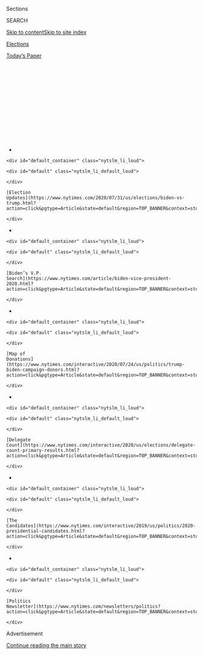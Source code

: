 <div id="app">

<div id="standalone-header">

<div class="interactive-masthead NYTAppHideMasthead css-qz70u6 e1suatyy0">

<div class="section css-ui9rw0 e1suatyy2">

<div class="css-eph4ug er09x8g0">

<div class="css-6n7j50">

</div>

<span class="css-1dv1kvn">Sections</span>

<div class="css-10488qs">

<span class="css-1dv1kvn">SEARCH</span>

</div>

[Skip to content](#site-content)[Skip to site
index](#site-index)

</div>

<div id="masthead-section-label" class="css-1wr3we4 eaxe0e00">

[Elections](https://www.nytimes.com/news-event/2020-election)

</div>

<div class="css-10698na e1huz5gh0">

</div>

</div>

<div id="masthead-bar-one" class="section hasLinks css-15hmgas e1csuq9d3">

<div class="css-uqyvli e1csuq9d0">

</div>

<div class="css-1uqjmks e1csuq9d1">

</div>

<div class="css-9e9ivx">

[](https://myaccount.nytimes.com/auth/login?response_type=cookie&client_id=vi)

</div>

<div class="css-1bvtpon e1csuq9d2">

[Today’s
Paper](https://www.nytimes.com/section/todayspaper)

</div>

</div>

</div>

<div class="css-1aor85t" style="opacity:0.000000001;z-index:-1;visibility:hidden">

<div class="css-1hqnpie">

<div class="css-epjblv">

<span class="css-17xtcya">[Elections](/news-event/2020-election)</span><span class="css-x15j1o">|</span><span class="css-fwqvlz">2020
Presidential Primary Election
Calendar</span>

</div>

<div class="css-k008qs">

<div class="css-1iwv8en">

<span class="css-18z7m18"></span>

<div>

</div>

</div>

<span class="css-1n6z4y"></span>

<div class="css-1705lsu">

<div class="css-4xjgmj">

<div class="css-4skfbu" data-role="toolbar" data-aria-label="Social Media Share buttons, Save button, and Comments Panel with current comment count" data-testid="share-tools">

  - 
  - 
  - 
  - 
    
    <div class="css-6n7j50">
    
    </div>

  - 
  - 

</div>

</div>

</div>

</div>

</div>

</div>

<div id="NYT_TOP_BANNER_REGION" class="css-mij9hh">

<div>

<div id="styln-elections-notifications-menu" class="section interactive-content interactive-size-medium css-1xxkt5x">

<div class="css-17ih8de interactive-body">

<div class="nytslm_innerContainer" data-aria-live="polite">

<div class="nytslm_title">

</div>

  - 
    
    <div id="default_container" class="nytslm_li_loud">
    
    <div id="default" class="nytslm_li_default_loud">
    
    </div>
    
    [Election
    Updates](https://www.nytimes.com/2020/07/31/us/elections/biden-vs-trump.html?action=click&pgtype=Article&state=default&region=TOP_BANNER&context=storylines_menu)
    
    </div>

  - 
    
    <div id="default_container" class="nytslm_li_loud">
    
    <div id="default" class="nytslm_li_default_loud">
    
    </div>
    
    [Biden’s V.P.
    Search](https://www.nytimes.com/article/biden-vice-president-2020.html?action=click&pgtype=Article&state=default&region=TOP_BANNER&context=storylines_menu)
    
    </div>

  - 
    
    <div id="default_container" class="nytslm_li_loud">
    
    <div id="default" class="nytslm_li_default_loud">
    
    </div>
    
    [Map of
    Donations](https://www.nytimes.com/interactive/2020/07/24/us/politics/trump-biden-campaign-donors.html?action=click&pgtype=Article&state=default&region=TOP_BANNER&context=storylines_menu)
    
    </div>

  - 
    
    <div id="default_container" class="nytslm_li_loud">
    
    <div id="default" class="nytslm_li_default_loud">
    
    </div>
    
    [Delegate
    Count](https://www.nytimes.com/interactive/2020/us/elections/delegate-count-primary-results.html?action=click&pgtype=Article&state=default&region=TOP_BANNER&context=storylines_menu)
    
    </div>

  - 
    
    <div id="default_container" class="nytslm_li_loud">
    
    <div id="default" class="nytslm_li_default_loud">
    
    </div>
    
    [The
    Candidates](https://www.nytimes.com/interactive/2019/us/politics/2020-presidential-candidates.html?action=click&pgtype=Article&state=default&region=TOP_BANNER&context=storylines_menu)
    
    </div>

  - 
    
    <div id="default_container" class="nytslm_li_loud">
    
    <div id="default" class="nytslm_li_default_loud">
    
    </div>
    
    [Politics
    Newsletter](https://www.nytimes.com/newsletters/politics?action=click&pgtype=Article&state=default&region=TOP_BANNER&context=storylines_menu)
    
    </div>

</div>

</div>

</div>

</div>

</div>

<div id="top-wrapper" class="css-1sy8kpn">

<div id="top-slug" class="css-l9onyx">

Advertisement

</div>

[Continue reading the main
story](#after-top)

<div class="ad top-wrapper" style="text-align:center;height:100%;display:block;min-height:250px">

<div id="top" class="place-ad" data-position="top" data-size-key="top">

</div>

</div>

<div id="after-top">

</div>

</div>

<div class="css-11kjks6" data-role="region" data-aria-label="comments panel" tabindex="-1">

<div class="css-1h21wu5">

<div class="css-akb3vb">

<div>

<div class="css-1yip8nf">

## [Comments](#commentsContainer)

[2020 Presidential Primary Election Calendar]()[Skip to Comments]()

<div class="css-c32q7m">

The comments section is closed. To submit a letter to the editor for
publication, write to <letters@nytimes.com>.

</div>

</div>

<div class="css-1bxnhxc">

</div>

<div class="css-1yip8nf">

</div>

</div>

</div>

</div>

</div>

</div>

<div id="site-content" data-role="main">

# 2020 Presidential Primary Election Calendar

<div class="css-1vegfwe interactive-byline-container">

By [<span class="css-1baulvz" itemprop="name">Sarah
Almukhtar</span>](https://www.nytimes.com/by/sarah-almukhtar),
[<span class="css-1baulvz" itemprop="name">Jonathan
Martin</span>](https://www.nytimes.com/by/jonathan-martin) and
[<span class="css-1baulvz last-byline" itemprop="name">Matt
Stevens</span>](https://www.nytimes.com/by/matt-stevens)Updated June 12,
2020

</div>

<div id="interactive-standalone-sharetools" class="css-wkcogx">

<div>

<div class="interactive-sharetools css-9z2bwm" data-role="toolbar" data-aria-label="Social Media Share buttons, Save button, and Comments Panel with current comment count" data-testid="share-tools">

  - 
  - 
  - 
  - 
    
    <div class="css-6n7j50">
    
    </div>

  - *<span class="css-1dtr3u3">11</span>*

</div>

</div>

</div>

<div id="2020-presidential-election-calendar" class="section interactive-standard interactive-content interactive-size-scoop css-uc81c" data-id="100000006488961">

<div class="css-17ih8de interactive-body">

<div class="g-top-asset g-top" style="">

<div class="g-asset g-graphic g-asset-width-bleed" style="">

<div class="g-highlight-coming-events g-one-event">

<div class="g-coming-event-outer g-election-day" data-slug="election-day">

<div class="g-coming-event">

<div class="g-days-away">

144 days

</div>

<div class="g-text-label">

until Election
Day

</div>

</div>

</div>

</div>

</div>

</div>

<div class="g-header-container">

</div>

<div class="g-story g-freebird g-max-limit" data-preview-slug="2020-01-06-presidential-election-calendar" data-prd-dropzone-below-masthead="100000006700124">

The 2020 presidential election may still be months away, but the primary
process is now underway. Numerous states and territories have
[rescheduled their
primaries](https://www.nytimes.com/article/2020-campaign-primary-calendar-coronavirus.html)
because of the coronavirus outbreak. Here’s a calendar of key events.
([Looking for
results?](https://www.nytimes.com/interactive/2020/us/elections/delegate-count-primary-results.html))

<div class="g-asset g-svelte g-asset-width-full" style="">

<div class="g-svelte" data-component="1">

<div class="key svelte-ueu3j2">

<div class="key-box svelte-ueu3j2">

<div class="color-box svelte-ueu3j2" style="background-color: #f5e0a0;">

</div>

<div>

Debates

</div>

</div>

<div class="key-box svelte-ueu3j2">

<div class="color-box svelte-ueu3j2" style="background-color: #d9bcd0;">

</div>

<div>

Primaries and Caucuses

</div>

</div>

<div class="key-box svelte-ueu3j2">

<div class="color-box svelte-ueu3j2" style="background-color: #bdd9a2;">

</div>

<div>

National Conventions

</div>

</div>

<div class="key-box svelte-ueu3j2">

<div class="color-box svelte-ueu3j2" style="background-color: #555;">

</div>

<div>

General Election

</div>

</div>

</div>

<div class="calendar-wrapper svelte-ueu3j2">

<div class="month-wrapper svelte-x9vc4p">

## January

|    |    |    |    |    |    |    |
| -- | -- | -- | -- | -- | -- | -- |
|    |    |    | 1  | 2  | 3  | 4  |
| 5  | 6  | 7  | 8  | 9  | 10 | 11 |
| 12 | 13 | 14 | 15 | 16 | 17 | 18 |
| 19 | 20 | 21 | 22 | 23 | 24 | 25 |
| 26 | 27 | 28 | 29 | 30 | 31 |    |

</div>

<div class="month-wrapper svelte-x9vc4p">

## February

|    |    |    |    |    |    |    |
| -- | -- | -- | -- | -- | -- | -- |
|    |    |    |    |    |    | 1  |
| 2  | 3  | 4  | 5  | 6  | 7  | 8  |
| 9  | 10 | 11 | 12 | 13 | 14 | 15 |
| 16 | 17 | 18 | 19 | 20 | 21 | 22 |
| 23 | 24 | 25 | 26 | 27 | 28 | 29 |

</div>

<div class="month-wrapper svelte-x9vc4p">

## March

|    |    |    |    |    |    |    |
| -- | -- | -- | -- | -- | -- | -- |
| 1  | 2  | 3  | 4  | 5  | 6  | 7  |
| 8  | 9  | 10 | 11 | 12 | 13 | 14 |
| 15 | 16 | 17 | 18 | 19 | 20 | 21 |
| 22 | 23 | 24 | 25 | 26 | 27 | 28 |
| 29 | 30 | 31 |    |    |    |    |

</div>

<div class="month-wrapper svelte-x9vc4p">

## April

|    |    |    |    |    |    |    |
| -- | -- | -- | -- | -- | -- | -- |
|    |    |    | 1  | 2  | 3  | 4  |
| 5  | 6  | 7  | 8  | 9  | 10 | 11 |
| 12 | 13 | 14 | 15 | 16 | 17 | 18 |
| 19 | 20 | 21 | 22 | 23 | 24 | 25 |
| 26 | 27 | 28 | 29 | 30 |    |    |

</div>

<div class="month-wrapper svelte-x9vc4p">

## May

|    |    |    |    |    |    |    |
| -- | -- | -- | -- | -- | -- | -- |
|    |    |    |    |    | 1  | 2  |
| 3  | 4  | 5  | 6  | 7  | 8  | 9  |
| 10 | 11 | 12 | 13 | 14 | 15 | 16 |
| 17 | 18 | 19 | 20 | 21 | 22 | 23 |
| 24 | 25 | 26 | 27 | 28 | 29 | 30 |
| 31 |    |    |    |    |    |    |

</div>

<div class="month-wrapper svelte-x9vc4p">

## June

|    |    |    |    |    |    |    |
| -- | -- | -- | -- | -- | -- | -- |
|    | 1  | 2  | 3  | 4  | 5  | 6  |
| 7  | 8  | 9  | 10 | 11 | 12 | 13 |
| 14 | 15 | 16 | 17 | 18 | 19 | 20 |
| 21 | 22 | 23 | 24 | 25 | 26 | 27 |
| 28 | 29 | 30 |    |    |    |    |

</div>

<div class="month-wrapper svelte-x9vc4p">

## July

|    |    |    |    |    |    |    |
| -- | -- | -- | -- | -- | -- | -- |
|    |    |    | 1  | 2  | 3  | 4  |
| 5  | 6  | 7  | 8  | 9  | 10 | 11 |
| 12 | 13 | 14 | 15 | 16 | 17 | 18 |
| 19 | 20 | 21 | 22 | 23 | 24 | 25 |
| 26 | 27 | 28 | 29 | 30 | 31 |    |

</div>

<div class="month-wrapper svelte-x9vc4p">

## August

|    |    |    |    |    |    |    |
| -- | -- | -- | -- | -- | -- | -- |
|    |    |    |    |    |    | 1  |
| 2  | 3  | 4  | 5  | 6  | 7  | 8  |
| 9  | 10 | 11 | 12 | 13 | 14 | 15 |
| 16 | 17 | 18 | 19 | 20 | 21 | 22 |
| 23 | 24 | 25 | 26 | 27 | 28 | 29 |
| 30 | 31 |    |    |    |    |    |

</div>

<div class="month-wrapper svelte-x9vc4p">

## September

|    |    |    |    |    |    |    |
| -- | -- | -- | -- | -- | -- | -- |
|    |    | 1  | 2  | 3  | 4  | 5  |
| 6  | 7  | 8  | 9  | 10 | 11 | 12 |
| 13 | 14 | 15 | 16 | 17 | 18 | 19 |
| 20 | 21 | 22 | 23 | 24 | 25 | 26 |
| 27 | 28 | 29 | 30 |    |    |    |

</div>

<div class="month-wrapper svelte-x9vc4p">

## October

|    |    |    |    |    |    |    |
| -- | -- | -- | -- | -- | -- | -- |
|    |    |    |    | 1  | 2  | 3  |
| 4  | 5  | 6  | 7  | 8  | 9  | 10 |
| 11 | 12 | 13 | 14 | 15 | 16 | 17 |
| 18 | 19 | 20 | 21 | 22 | 23 | 24 |
| 25 | 26 | 27 | 28 | 29 | 30 | 31 |

</div>

<div class="month-wrapper svelte-x9vc4p">

## November

|    |    |    |    |    |    |    |
| -- | -- | -- | -- | -- | -- | -- |
| 1  | 2  | 3  | 4  | 5  | 6  | 7  |
| 8  | 9  | 10 | 11 | 12 | 13 | 14 |
| 15 | 16 | 17 | 18 | 19 | 20 | 21 |
| 22 | 23 | 24 | 25 | 26 | 27 | 28 |
| 29 | 30 |    |    |    |    |    |

</div>

</div>

</div>

</div>

## <span class="g-balancer" data-id="2">Primaries and Caucuses</span>

From the Iowa caucuses to Election Day, here is a look at which states
vote when, and where the largest troves of delegates are at stake.

<div class="g-asset g-graphic" style="max-width: 720px">

<div id="g-primaries-table">

February 2020

</div>

</div>

</div>

</div>

</div>

</div>

</div>

<div class="g-label-abbr">

Dem.

</div>

<div class="g-label-full">

Democratic

</div>

<div class="g-label-abbr">

Rep.

</div>

<div class="g-label-full">

Republican

</div>

<span class="g-day-number">3</span> <span class="g-day-name">Mon.
</span>

<div class="g-event-name">

Iowa caucuses

</div>

<div class="g-event-description">

Because these are the first votes cast, there is a lot at stake in terms
of momentum and attention from donors and the news media. The results
here will winnow the field.

</div>

41

40

<span class="g-day-number">11</span> <span class="g-day-name">Tue.
</span>

<div class="g-event-name">

New Hampshire primaries

</div>

<div class="g-event-description">

Don't be surprised if only a few candidates are still standing after the
votes are counted here.

</div>

24

22

<span class="g-day-number">22</span> <span class="g-day-name">Sat.
</span>

<div class="g-event-name">

Nevada Democratic caucuses

</div>

<div class="g-event-description">

Another key early state with a high-turnout caucus, and the first one
with a significant Hispanic population.

</div>

36

<span class="g-day-number">29</span> <span class="g-day-name">Sat.
</span>

<div class="g-event-name">

South Carolina Democratic primary

</div>

<div class="g-event-description">

This state will offer the first real indication of the candidates’
strengths with black voters.

</div>

54

March 2020

<div class="g-label-abbr">

Dem.

</div>

<div class="g-label-full">

Democratic

</div>

<div class="g-label-abbr">

Rep.

</div>

<div class="g-label-full">

Republican

</div>

<span class="g-day-number">3</span> <span class="g-day-name">Tue.
</span>

<div class="g-event-name">

Alabama primaries

</div>

<div class="g-event-description">

Super Tuesday accounts for about one-third of total delegate allocation.

</div>

52

50

<div class="g-event-name">

American Samoa Democratic caucus

</div>

6

<div class="g-event-name">

Arkansas primaries

</div>

31

40

<div class="g-event-name">

California primaries

</div>

<div class="g-event-description">

Because it has the largest delegate trove in the country, California is
key to Super Tuesday.

</div>

415

172

<div class="g-event-name">

Colorado primaries

</div>

67

34

<div class="g-event-name">

Maine primaries

</div>

24

22

<div class="g-event-name">

Massachusetts primaries

</div>

91

41

<div class="g-event-name">

Minnesota primaries

</div>

75

39

<div class="g-event-name">

North Carolina primaries

</div>

110

71

<div class="g-event-name">

Oklahoma primaries

</div>

37

43

<div class="g-event-name">

Tennessee primaries

</div>

64

58

<div class="g-event-name">

Texas primaries<span class="g-asterisk">\*</span>

</div>

<div class="g-event-description">

The third-largest delegate trove of the primary.

</div>

228

155

<div class="g-event-name">

Utah primaries

</div>

29

40

<div class="g-event-name">

Vermont primaries

</div>

16

17

<div class="g-event-name">

Virginia Democratic primary

</div>

99

<div class="g-event-name">

Democrats Abroad primary

</div>

13

<span class="g-day-number">10</span> <span class="g-day-name">Tue.
</span>

<div class="g-event-name">

Idaho primaries

</div>

20

32

<div class="g-event-name">

Michigan primaries

</div>

<div class="g-event-description">

Midwestern powerhouses like Michigan will test the candidates’ appeal
among suburbanites, African-Americans and working-class white voters. If
the race is not decided on Super Tuesday, this could be a line of
demarcation.

</div>

125

73

<div class="g-event-name">

Mississippi primaries

</div>

36

40

<div class="g-event-name">

Missouri primaries

</div>

68

54

<div class="g-event-name">

North Dakota Democratic caucuses

</div>

14

<div class="g-event-name">

Washington primaries

</div>

89

44

<span class="g-day-number">12</span> <span class="g-day-name">Thu.
</span>

<div class="g-event-name">

Virgin Islands Republican caucus<span class="g-asterisk">\*</span>

</div>

6

<span class="g-day-number">14</span> <span class="g-day-name">Sat.
</span>

<div class="g-event-name">

Guam Republican caucus<span class="g-asterisk">\*</span>

</div>

6

<div class="g-event-name">

Northern Marianas Democratic convention

</div>

6

<span class="g-day-number">17</span> <span class="g-day-name">Tue.
</span>

<div class="g-event-name">

Arizona Democratic primary

</div>

<div class="g-event-description">

If one candidate sweeps Arizona, Florida and Illinois, there will be
immense pressure on the other candidates to exit the race.

</div>

67

<div class="g-event-name">

Florida primaries

</div>

219

122

<div class="g-event-name">

Illinois primaries

</div>

155

67

<div class="g-event-name">

Northern Marianas Republican caucus<span class="g-asterisk">\*</span>

</div>

9

<span class="g-day-number">24</span> <span class="g-day-name">Tue.
</span>

<div class="g-event-name">

American Samoa Republican caucus<span class="g-asterisk">\*</span>

</div>

6

T.B.D.

<div class="g-event-name">

Wyoming Republican county conventions

</div>

12

April 2020

<div class="g-label-abbr">

Dem.

</div>

<div class="g-label-full">

Democratic

</div>

<div class="g-label-abbr">

Rep.

</div>

<div class="g-label-full">

Republican

</div>

<span class="g-day-number">7</span> <span class="g-day-name">Tue.
</span>

<div class="g-event-name">

Wisconsin primaries

</div>

<div class="g-event-description">

Wisconsin’s Supreme Court ruled on Monday, April 6, that the governor
could not postpone the state's primary over concerns about the
coronavirus.

</div>

84

52

<span class="g-day-number">10</span> <span class="g-day-name">Fri.
</span>

<div class="g-event-name">

Alaska Democratic primary

</div>

<div class="g-event-description">

Alaska canceled in-person voting and extended its deadline for mail-in
ballots until April 10 because of the coronavirus pandemic. Voting was
originally scheduled for April 4.

</div>

15

<span class="g-day-number">17</span> <span class="g-day-name">Fri.
</span>

<div class="g-event-name">

Wyoming Democratic caucuses

</div>

<div class="g-event-description">

Wyoming canceled in-person caucuses and extended its deadline for
mail-in ballots until April 17 because of the coronavirus pandemic.
Voting was originally scheduled for April 4.

</div>

14

<span class="g-day-number">28</span> <span class="g-day-name">Tue.
</span>

<div class="g-event-name">

Ohio primaries

</div>

<div class="g-event-description">

Ohio postponed its presidential primary, originally scheduled on March
17, because of the coronavirus pandemic. Most voters must cast their
ballot by mail.

</div>

136

82

May 2020

<div class="g-label-abbr">

Dem.

</div>

<div class="g-label-full">

Democratic

</div>

<div class="g-label-abbr">

Rep.

</div>

<div class="g-label-full">

Republican

</div>

<span class="g-day-number">2</span> <span class="g-day-name">Sat.
</span>

<div class="g-event-name">

Kansas Democratic primary

</div>

39

<span class="g-day-number">7-9</span> <span class="g-day-name">Thu.
</span>

<div class="g-event-name">

Wyoming Republican state convention

</div>

14

<span class="g-day-number">12</span> <span class="g-day-name">Tue.
</span>

<div class="g-event-name">

Nebraska primaries

</div>

29

36

<span class="g-day-number">19</span> <span class="g-day-name">Tue.
</span>

<div class="g-event-name">

Oregon primaries

</div>

61

28

<span class="g-day-number">22</span> <span class="g-day-name">Fri.
</span>

<div class="g-event-name">

Hawaii Democratic primary

</div>

<div class="g-event-description">

Hawaii canceled in-person voting and extended its deadline for mail-in
ballots until May 22 because of the coronavirus pandemic. Voting was
originally scheduled for April 4.

</div>

24

T.B.D.

<div class="g-event-name">

Guam Democratic caucus

</div>

<div class="g-event-description">

Guam's Democratic caucus, originally scheduled for May 2, was postponed
because of the coronavirus pandemic. A new date has not been set.

</div>

7

June 2020

<div class="g-label-abbr">

Dem.

</div>

<div class="g-label-full">

Democratic

</div>

<div class="g-label-abbr">

Rep.

</div>

<div class="g-label-full">

Republican

</div>

<span class="g-day-number">2</span> <span class="g-day-name">Tue.
</span>

<div class="g-event-name">

District of Columbia primaries

</div>

20

19

<div class="g-event-name">

Indiana primaries

</div>

<div class="g-event-description">

Indiana postponed its presidential primary, originally scheduled on May
5, because of the coronavirus pandemic.

</div>

82

58

<div class="g-event-name">

Maryland primaries

</div>

<div class="g-event-description">

Maryland postponed its presidential primary, originally scheduled on
April 28, because of the coronavirus pandemic. Most voters must cast
their ballot by mail.

</div>

96

38

<div class="g-event-name">

Montana primaries

</div>

19

27

<div class="g-event-name">

New Mexico primaries

</div>

34

22

<div class="g-event-name">

Pennsylvania primaries

</div>

<div class="g-event-description">

Pennsylvania postponed its presidential primary, originally scheduled on
April 28, because of the coronavirus pandemic.

</div>

186

34

<div class="g-event-name">

Rhode Island primaries

</div>

<div class="g-event-description">

Rhode Island postponed its presidential primary, originally scheduled on
April 28, because of the coronavirus pandemic.

</div>

26

19

<div class="g-event-name">

South Dakota primaries<span class="g-asterisk">\*</span>

</div>

16

29

<span class="g-day-number">6</span> <span class="g-day-name">Sat.
</span>

<div class="g-event-name">

Virgin Islands Democratic caucuses

</div>

7

<span class="g-day-number">7</span> <span class="g-day-name">Sun.
</span>

<div class="g-event-name">

Puerto Rico Republican primary<span class="g-asterisk">\*</span>

</div>

23

<span class="g-day-number">9</span> <span class="g-day-name">Tue.
</span>

<div class="g-event-name">

Georgia primaries

</div>

<div class="g-event-description">

Georgia postponed its presidential primary, originally scheduled on
March 24, because of the coronavirus pandemic.

</div>

105

76

<div class="g-event-name">

West Virginia primaries

</div>

<div class="g-event-description">

West Virginia postponed its presidential primary, originally scheduled
on May 12, because of the coronavirus pandemic.

</div>

28

34

<span class="g-day-number">23</span> <span class="g-day-name">Tue.
</span>

<div class="g-event-name">

Kentucky primaries

</div>

<div class="g-event-description">

Kentucky postponed its presidential primary, originally scheduled on May
19, because of the coronavirus pandemic.

</div>

54

46

<div class="g-event-name">

New York primaries

</div>

<div class="g-event-description">

New York canceled its already-postponed presidential primary after the
Democratic presidential race was settled, but a federal judge has now
ordered that the election go forward in June.

</div>

274

95

July 2020

<div class="g-label-abbr">

Dem.

</div>

<div class="g-label-full">

Democratic

</div>

<div class="g-label-abbr">

Rep.

</div>

<div class="g-label-full">

Republican

</div>

<span class="g-day-number">7</span> <span class="g-day-name">Tue.
</span>

<div class="g-event-name">

Delaware primaries

</div>

<div class="g-event-description">

Delaware postponed its presidential primary, originally scheduled on
April 28, because of the coronavirus pandemic.

</div>

21

16

<div class="g-event-name">

New Jersey primaries

</div>

<div class="g-event-description">

New Jersey postponed its presidential primary, originally scheduled on
June 2, because of the coronavirus pandemic.

</div>

126

49

<span class="g-day-number">11</span> <span class="g-day-name">Sat.
</span>

<div class="g-event-name">

Louisiana primaries

</div>

<div class="g-event-description">

Louisiana postponed its presidential primary, originally scheduled on
April 4, because of the coronavirus pandemic.

</div>

54

46

<span class="g-day-number">12</span> <span class="g-day-name">Sun.
</span>

<div class="g-event-name">

Puerto Rico Democratic primary

</div>

<div class="g-event-description">

Puerto Rico postponed its presidential primary, originally scheduled on
March 29, because of the coronavirus pandemic.

</div>

51

August 2020

<div class="g-label-abbr">

Dem.

</div>

<div class="g-label-full">

Democratic

</div>

<div class="g-label-abbr">

Rep.

</div>

<div class="g-label-full">

Republican

</div>

<span class="g-day-number">11</span> <span class="g-day-name">Tue.
</span>

<div class="g-event-name">

Connecticut primaries

</div>

<div class="g-event-description">

Connecticut postponed its presidential primary, originally scheduled on
April 28, because of the coronavirus pandemic.

</div>

60

28

<span class="g-day-number">17-20</span> <span class="g-day-name">Mon.
</span>

<div class="g-event-name">

Democratic National Convention

</div>

<div class="g-event-description">

Democratic officials postponed the convention, originally planned for
mid-July, because of the coronavirus pandemic. It will still be held in
Milwaukee, placing a spotlight on a key Midwestern battleground state.

</div>

<span class="g-day-number">24-27</span> <span class="g-day-name">Mon.
</span>

<div class="g-event-name">

Republican National Convention

</div>

<div class="g-event-description">

The Republicans are scheduled to hold their convention in Charlotte,
N.C. Mr. Trump will deliver his convention speech in Jacksonville, Fla.,
on Aug. 27.

</div>

November 2020

<span class="g-day-number">3</span> <span class="g-day-name">Tue.
</span>

<div class="g-event-name">

Election Day

</div>

<div class="g-event-description">

</div>

<div id="g-primaries-table">

Canceled

</div>

<div class="g-label-abbr">

Dem.

</div>

<div class="g-label-full">

Democratic

</div>

<div class="g-label-abbr">

Rep.

</div>

<div class="g-label-full">

Republican

</div>

<div class="g-event-name">

Alaska Republican polls

</div>

28

<div class="g-event-name">

Arizona Republican primary

</div>

58

<div class="g-event-name">

Hawaii Republican caucuses

</div>

19

<div class="g-event-name">

Kansas Republican caucuses

</div>

39

<div class="g-event-name">

Nevada Republican caucuses

</div>

25

<div class="g-event-name">

South Carolina Republican primary

</div>

50

<div class="g-event-name">

Virginia Republican primary

</div>

49

<div class="g-source">

<span class="g-credit g-note">\*The date for one or more listed events
is tentative.  
A darker shade of red or blue indicates states with more
delegates.</span><span class="g-credit_bullet">·</span><span class="g-credit">Some
states' Republican parties have [canceled presidential
primaries](https://www.nytimes.com/2019/09/06/us/politics/states-drop-republican-primaries.html),
saying the practice is not unusual when an incumbent is running for
re-election. President Trump's challengers have denounced the move as
undemocratic.</span>

</div>

## <span class="g-balancer" data-id="3">Upcoming Debates</span>

Democrats held six [primary
debates](https://www.nytimes.com/news-event/democratic-debates) in 2019
and five in 2020 so far.

<div class="g-asset g-graphic" style="max-width: 720px">

<div id="g-debates-table">

2020

</div>

</div>

<div class="g-date">

Sept. 29

</div>

<div class="g-location">

Notre Dame, Ind.

</div>

<div class="g-event-name">

First presidential debate

</div>

<div class="g-event-description">

University of Notre Dame

</div>

<div class="g-date">

Oct. 7

</div>

<div class="g-location">

Salt Lake City

</div>

<div class="g-event-name">

Vice presidential debate

</div>

<div class="g-event-description">

University of Utah

</div>

<div class="g-date">

Oct. 15

</div>

<div class="g-location">

Ann Arbor

</div>

<div class="g-event-name">

Second presidential debate

</div>

<div class="g-event-description">

University of Michigan

</div>

<div class="g-date">

Oct. 22

</div>

<div class="g-location">

Nashville

</div>

<div class="g-event-name">

Third presidential debate

</div>

<div class="g-event-description">

Belmont University

</div>

## <span class="g-balancer" data-id="4">Past Debates</span>

<div class="g-asset g-graphic" style="max-width: 720px">

<div id="g-debates-table">

2019

</div>

</div>

<div class="g-date">

June 26-27

</div>

<div class="g-location">

Miami

</div>

<div class="g-event-name">

First Democratic primary debate

</div>

<div class="g-event-description">

Split over two nights; broadcast on NBC, MSNBC and Telemundo.

</div>

<div class="g-date">

July 30-31

</div>

<div class="g-location">

Detroit

</div>

<div class="g-event-name">

Second Democratic primary debate

</div>

<div class="g-event-description">

Also held over two nights; broadcast on CNN, CNN International and CNN
en Español.

</div>

<div class="g-date">

Sept. 12

</div>

<div class="g-location">

Houston

</div>

<div class="g-event-name">

Third Democratic primary debate

</div>

<div class="g-event-description">

Broadcast on ABC and Univision.

</div>

<div class="g-date">

Oct. 15

</div>

<div class="g-location">

Westerville, Ohio

</div>

<div class="g-event-name">

Fourth Democratic primary debate

</div>

<div class="g-event-description">

Co-hosted by The New York Times and CNN.

</div>

<div class="g-date">

Nov. 20

</div>

<div class="g-location">

Atlanta

</div>

<div class="g-event-name">

Fifth Democratic primary debate

</div>

<div class="g-event-description">

Co-hosted by MSNBC and The Washington Post.

</div>

<div class="g-date">

Dec. 19

</div>

<div class="g-location">

Los Angeles

</div>

<div class="g-event-name">

Sixth Democratic primary debate

</div>

<div class="g-event-description">

Co-hosted by PBS NewsHour and Politico at Loyola Marymount University.

</div>

2020

<div class="g-date">

Jan. 14

</div>

<div class="g-location">

Des Moines

</div>

<div class="g-event-name">

Seventh Democratic primary debate

</div>

<div class="g-event-description">

Co-hosted by CNN and The Des Moines Register at Drake University.

</div>

<div class="g-date">

Feb. 7

</div>

<div class="g-location">

Manchester, N.H.

</div>

<div class="g-event-name">

Eighth Democratic primary debate

</div>

<div class="g-event-description">

Co-hosted by ABC, WMUR and Apple News at St. Anselm College.

</div>

<div class="g-date">

Feb. 19

</div>

<div class="g-location">

Las Vegas

</div>

<div class="g-event-name">

Ninth Democratic primary debate

</div>

<div class="g-event-description">

Co-hosted by NBC News, MSNBC, Twitter and The Nevada Independent at The
Paris Theater.

</div>

<div class="g-date">

Feb. 25

</div>

<div class="g-location">

Charleston, S.C.

</div>

<div class="g-event-name">

Tenth Democratic primary debate

</div>

<div class="g-event-description">

Co-hosted by CBS News and the Congressional Black Caucus Institute at
The Gaillard Center. Twitter will be a debate partner.

</div>

<div class="g-date">

March 15

</div>

<div class="g-location">

Washington, D.C.

</div>

<div class="g-event-name">

Eleventh Democratic primary debate

</div>

<div class="g-event-description">

Co-hosted by CNN and Univision. The debate was moved from Phoenix to
Washington because of concerns about the coronavirus.

</div>

<div class="g-date">

April

</div>

<div class="g-location">

</div>

<div class="g-event-name">

Twelfth Democratic primary debate

</div>

<div class="g-event-description">

No date has been
scheduled.

</div>

<div id="interactive-footer-container" class="css-ovgi28 interactive-footer-container">

Sources: The Green Papers, Democratic National Committee | Note: Graphic
only includes pledged delegates. Dates and delegate allocations may
change, and this page will be updated as we learn of them. [Email
us](mailto:election@nytimes.com) with any updates.

Additional work by Aliza
Aufrichtig.

<div id="interactive-addendum-list" class="css-1yiqkdd interactive-addendum-list">

<div class="interactive-addendum-item">

**Correction:** June 24, 2019

An earlier version of this article misspelled a state name. It is
Massachusetts, not Massachussetts.

</div>

<div class="interactive-addendum-item">

**Correction:** June 25, 2019

An earlier version of this article omitted Utah’s presidential
primaries. They will be held on March 3, 2020.

</div>

<div class="interactive-addendum-item">

**Correction:** March 30, 2020

An earlier version of this article misstated the day of the week of the
Alaska Democratic primary. April 10, 2020, is a Friday, not a Saturday.

</div>

</div>

</div>

<div id="standalone-footer">

<div>

<div>

<div id="interactive-footer-wrapper">

<div class="css-i29ckm">

<div class="css-1oeie6n">

Read 11
Comments

</div>

<div class="interactive-sharetools css-9z2bwm" data-role="toolbar" data-aria-label="Social Media Share buttons, Save button, and Comments Panel with current comment count" data-testid="share-tools">

  - 
  - 
  - 
  - 
    
    <div class="css-6n7j50">
    
    </div>

</div>

</div>

<div>

<div id="NYT_BELOW_MAIN_CONTENT_REGION">

<div>

<div id="STLYN_guide_v1_STYLN_guide_a" class="section css-l08pwh interactive-content interactive-size-medium">

<div class="css-17ih8de interactive-body">

<div class="g-story g-freebird g-max-limit" data-preview-slug="styln-scroll-guide">

</div>

<div id="g-electionguide-id" class="g-electionguide">

<div class="g-electionguide-container">

<div class="g-electionguide-wrapper">

<div class="g-electionguide-logo">

</div>

# Our 2020 Election Guide

Updated July 31, 2020

  - 
    
    -----
    
    ## The Latest
    
      - President Trump’s assault on the Postal Service is intersecting
        with his attacks on mail-in voting. [Voting rights groups say it
        is a recipe for
        disaster.](https://www.nytimes.com/2020/07/31/us/politics/trump-usps-mail-delays.html?action=click&pgtype=Article&state=default&region=BELOW_MAIN_CONTENT&context=storylines_guide)

  - 
    
    -----
    
    ## Biden’s V.P. Search
    
      - [Here are 13
        women](https://www.nytimes.com/article/biden-vice-president-2020.html?action=click&pgtype=Article&state=default&region=BELOW_MAIN_CONTENT&context=storylines_guide)
        who have been under consideration to be Joe Biden’s running
        mate, and why each might be chosen — and might not be.

  - 
    
    -----
    
    ## Keep Up With Our Coverage
    
      - Get an
        [email](https://www.nytimes.com/newsletters/politics?action=click&pgtype=Article&state=default&region=BELOW_MAIN_CONTENT&context=storylines_guide)
        recapping the day’s news
    
    <!-- end list -->
    
      - Download our mobile app on
        [iOS](https://apps.apple.com/us/app/nytimes/id284862083?ls=1&mat_click_id=5c79ae7455014fd1bd66b5610c05b8f2-20191112-16948&referrer=mat_click_id%3D5c79ae7455014fd1bd66b5610c05b8f2-20191112-16948%26link_click_id%3D722930677036718082)
        and
        [Android](http://a.localytics.com/android?id=com.nytimes.android&referrer=utm_source%3Dother_nyt_mobile_web%26utm_medium%3DWeb%2520page%26utm_term%3DGeneral%2520Mobile%2520Page%26utm_campaign%3DNYT%2520Mobile%2520General%2520Page)
        and turn on Breaking News and Politics alerts

</div>

</div>

</div>

</div>

</div>

</div>

</div>

</div>

<div id="bottom-wrapper" class="css-1ede5it">

<div id="bottom-slug" class="css-l9onyx">

Advertisement

</div>

[Continue reading the main
story](#after-bottom)

<div id="bottom" class="ad bottom-wrapper" style="text-align:center;height:100%;display:block;min-height:90px">

</div>

<div id="after-bottom">

</div>

</div>

## Site Index

<div>

</div>

## Site Information Navigation

  - [© <span>2020</span> <span>The New York Times
    Company</span>](https://help.nytimes.com/hc/en-us/articles/115014792127-Copyright-notice)

<!-- end list -->

  - [NYTCo](https://www.nytco.com/)
  - [Contact
    Us](https://help.nytimes.com/hc/en-us/articles/115015385887-Contact-Us)
  - [Work with us](https://www.nytco.com/careers/)
  - [Advertise](https://nytmediakit.com/)
  - [T Brand Studio](http://www.tbrandstudio.com/)
  - [Your Ad
    Choices](https://www.nytimes.com/privacy/cookie-policy#how-do-i-manage-trackers)
  - [Privacy](https://www.nytimes.com/privacy)
  - [Terms of
    Service](https://help.nytimes.com/hc/en-us/articles/115014893428-Terms-of-service)
  - [Terms of
    Sale](https://help.nytimes.com/hc/en-us/articles/115014893968-Terms-of-sale)
  - [Site
    Map](https://spiderbites.nytimes.com)
  - [Help](https://help.nytimes.com/hc/en-us)
  - [Subscriptions](https://www.nytimes.com/subscription?campaignId=37WXW)

</div>

</div>

</div>

</div>
